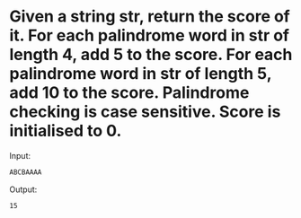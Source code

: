 # Given a string str, return the score of it. For each palindrome word in str of length 4, add 5 to the score. For each palindrome word in str of length 5, add 10 to the score. Palindrome checking is case sensitive. Score is initialised to 0.

Input:

```python
ABCBAAAA
```

Output:

```
15
```
